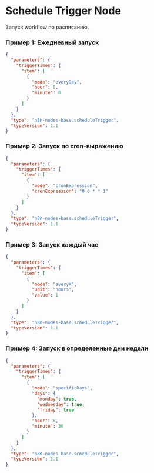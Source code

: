 # Schedule Trigger Node

Запуск workflow по расписанию.

### Пример 1: Ежедневный запуск
```json
{
  "parameters": {
    "triggerTimes": {
      "item": [
        {
          "mode": "everyDay",
          "hour": 9,
          "minute": 0
        }
      ]
    }
  },
  "type": "n8n-nodes-base.scheduleTrigger",
  "typeVersion": 1.1
}
```

### Пример 2: Запуск по cron-выражению
```json
{
  "parameters": {
    "triggerTimes": {
      "item": [
        {
          "mode": "cronExpression",
          "cronExpression": "0 0 * * 1" 
        }
      ]
    }
  },
  "type": "n8n-nodes-base.scheduleTrigger",
  "typeVersion": 1.1
}
```

### Пример 3: Запуск каждый час
```json
{
  "parameters": {
    "triggerTimes": {
      "item": [
        {
          "mode": "everyX",
          "unit": "hours",
          "value": 1
        }
      ]
    }
  },
  "type": "n8n-nodes-base.scheduleTrigger",
  "typeVersion": 1.1
}
```

### Пример 4: Запуск в определенные дни недели
```json
{
  "parameters": {
    "triggerTimes": {
      "item": [
        {
          "mode": "specificDays", 
          "days": {
            "monday": true,
            "wednesday": true,
            "friday": true
          },
          "hour": 8,
          "minute": 30
        }
      ]
    }
  },
  "type": "n8n-nodes-base.scheduleTrigger",
  "typeVersion": 1.1
}
```
